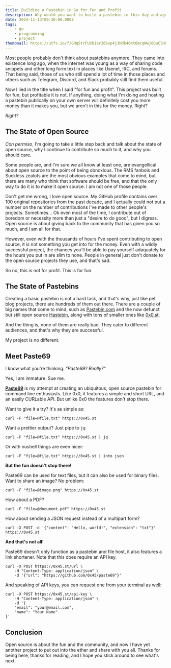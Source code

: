 ```yaml
---
title: Building a Pastebin in Go for Fun and Profit
description: Why would you want to build a pastebin in this day and age?
date: 2024-11-13T09:30:00.000Z
tags:
    - go
    - programming
    - project
thumbnail: https://utfs.io/f/GHqStrFUzb1ar266vp4jJNdk40Kt6mcqWwj8QuClHEFbMGav
---
```


Most people probably don't think about pastebins anymore. They came into existence long ago, when the internet was young as a way of sharing code snippets and other long form text in places like Usenet, IRC, and forums. That being said, those of us who still spend a lot of time in those places and others such as Telegram, Discord, and Slack probably still find them useful.

Now I lied in the title when I said "for fun and profit". This project was built for fun, but profitable it is not. If anything, doing what I'm doing and hosting a pastebin publically on your own server will definitely cost you more money than it makes you, but we aren't in this for the money. Right?

_Right?_

## The State of Open Source

_Con permiso_, I'm going to take a little step back and talk about the state of open source, why I continue to contribute so much to it, and why you should care.

Some people are, and I'm sure we all know at least one, are evangellical about open source to the point of being obnoxious. The RMS fanbois and Suckless zealots are the most obvious examples that come to mind, but there are many who think that software should be free, and that the only way to do it is to make it open source. I am not one of those people.

Don't get me wrong, I love open source. My GitHub profile contains over 100 original repositories from the past decade, and I actually could not put a number on the number of contributions I've made to other people's projects. Sometimes... Ok even most of the time, I contribute out of boredom or necessity more than just a "desire to do good", but I digress. Open source is about giving back to the community that has given you so much, and I am all for that.

However, even with the thousands of hours I've spent contributing to open source, it is not something you get into for the money. Even with a wildly successful project, the chances you'll be able to pay yourself adaquately for the hours you put in are slim to none. People in general just don't donate to the open source projects they use, and that's sad.

So no, this is not for profit. This is for fun.

## The State of Pastebins

Creating a basic pastebin is not a hard task, and that's why, just like pet blog projects, there are hundreds of them out there. There are a couple of big names that come to mind, such as [Pastebin.com](https://pastebin.com) and the now defunct but still open source [Hastebin](https://github.com/seejohnrun/haste-server), along with tons of smaller ones like [0x0.st](https://0x0.st).

And the thing is, none of them are really bad. They cater to different audiences, and that's why they are successful.

My project is no different.

## Meet Paste69

I know what you're thinking. _"Paste69? Really?"_

Yes, I am immature. Sue me.

**[Paste69](https://0x45.st)** is my attempt at creating an ubiquitous, open source pastebin for command line enthusiasts. Like 0x0, it features a simple and short URL, and an easily CURLable API. But unlike 0x0 the features don't stop there.

Want to give it a try? It's as simple as:

```shell
curl -F "file=@file.txt" https://0x45.st
```

Want a prettier output? Just pipe to `jq`:

```shell
curl -F "file=@file.txt" https://0x45.st | jq
```

Or with nushell things are even nicer:

```shell
curl -F "file=@file.txt" https://0x45.st | into json
```

**But the fun doesn't stop there!**

Paste69 can be used for text files, but it can also be used for binary files. Want to share an image? No problem:

```shell
curl -F "file=@image.png" https://0x45.st
```

How about a PDF?

```shell
curl -F "file=@document.pdf" https://0x45.st
```

How about sending a JSON request instead of a multipart form?

```shell
curl -X POST -d '{"content": "Hello, world!", "extension": "txt"}' https://0x45.st
```

**And that's not all!**

Paste69 doesn't only function as a pastebin and file host, it also features a link shortener. Note that this does require an API key.

```shell
curl -X POST https://0x45.st/url \
    -H "Content-Type: application/json" \
    -d '{"url": "https://github.com/0x45/paste69"}'
```

And speaking of API keys, you can request one from your terminal as well:

```shell
curl -X POST https://0x45.st/api-key \
    -H "Content-Type: application/json" \
    -d '{
    "email": "your@email.com",
    "name": "Your Name"
}'
```

## Conclusion

Open source is about the fun and the community, and now I have yet another project to put out into the ether and share with you all. Thanks for being here, thanks for reading, and I hope you stick around to see what's next.